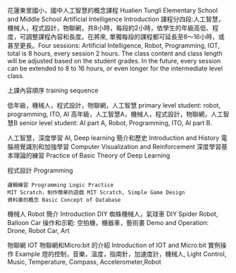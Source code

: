﻿花蓮東里國小，國中人工智慧的概念課程
Hualien Tungli Elementary School and Middle School Artificial Intelligence Introduction
課程分四段:人工智慧，機械人，程式設計，物聯網，共8小時，每段約2小時，依學生的年級高低、程度，可調整課程內容和長度。在將來, 單獨每段的課程都可延長至8～16小時，或甚至更長。Four sessions: Artificial Intelligence, Robot, Programming, IOT, total is 8 hours, every session 2 hours. The class content and class length will be adjusted based on the student grades. In the future, every session can be extended to 8 to 16 hours, or even longer for the intermediate level class.

上課內容順序 training sequence 

低年級，機械人，程式設計，物聯網，人工智慧 primary level student: robot, programming, ITO, AI
高年級，人工智慧A，機械人，程式設計，物聯網，人工智慧B senior level student: AI part A, Robot, Programming, ITO, AI part B.


人工智慧，深度學習 AI, Deep learning
    簡介和歷史 Introduction and History
    電腦視覺識別和加強學習 Computer Visualization and Reinforcement
    深度學習基本理論的練習 Practice of Basic Theory of Deep Learning

程式設計 Programming
    
    邏輯練習 Programming Logic Practice
    MIT Scratch，制作簡單的遊戲 MIT Scratch, Simple Game Design
    資料庫的概念 Basic Concept of Database

機械人 Robot
	簡介 Introduction 
	DIY 蜘蛛機械人，氣球車 DIY Spider Robot, Balloon Car
	操作和示範: 空拍機，機器車，藝術畫 Demo and Operation: Drone, Robot Car, Art

物聯網 IOT 
	物聯網和Micro:bit 的介紹 Introduction of IOT and Micro:bit
	實例操作 Example 燈的控制，音樂，溫度，指南針，加速度計，機械人, Light Control, Music, Temperature, Compass, Accelerometer,Robot
